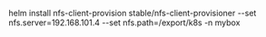 helm install nfs-client-provision stable/nfs-client-provisioner --set nfs.server=192.168.101.4 --set nfs.path=/export/k8s -n mybox